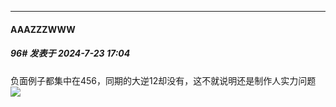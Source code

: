 ﻿
*****

####  AAAZZZWWW  
##### 96#       发表于 2024-7-23 17:04

负面例子都集中在456，同期的大逆12却没有，这不就说明还是制作人实力问题<img src="https://static.saraba1st.com/image/smiley/face2017/125.png" referrerpolicy="no-referrer">

